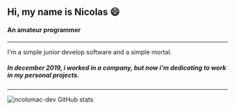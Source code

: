 ## Hi, my name is Nicolas 😄


#### __An amateur programmer__
___

I'm a simple junior develop software and a simple mortal. 

##### In december 2019, i worked in a company, but now i'm dedicating to work in my personal projects.

___

![ncolomac-dev GitHub stats](https://github-readme-stats.vercel.app/api?username=ncolomac-dev&theme=prussian&show_icons=true)
